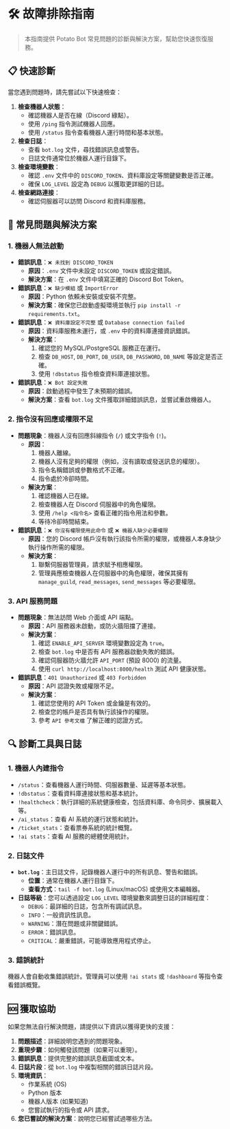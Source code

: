 # 🛠️ 故障排除指南

> 本指南提供 Potato Bot 常見問題的診斷與解決方案，幫助您快速恢復服務。

## 📋 快速診斷

當您遇到問題時，請先嘗試以下快速檢查：

1.  **檢查機器人狀態**：
    *   確認機器人是否在線（Discord 綠點）。
    *   使用 `/ping` 指令測試機器人回應。
    *   使用 `/status` 指令查看機器人運行時間和基本狀態。
2.  **檢查日誌**：
    *   查看 `bot.log` 文件，尋找錯誤訊息或警告。
    *   日誌文件通常位於機器人運行目錄下。
3.  **檢查環境變數**：
    *   確認 `.env` 文件中的 `DISCORD_TOKEN`、資料庫設定等關鍵變數是否正確。
    *   確保 `LOG_LEVEL` 設定為 `DEBUG` 以獲取更詳細的日誌。
4.  **檢查網路連接**：
    *   確認伺服器可以訪問 Discord 和資料庫服務。

## 🚨 常見問題與解決方案

### 1. 機器人無法啟動

*   **錯誤訊息**：`❌ 未找到 DISCORD_TOKEN`
    *   **原因**：`.env` 文件中未設定 `DISCORD_TOKEN` 或設定錯誤。
    *   **解決方案**：在 `.env` 文件中填寫正確的 Discord Bot Token。
*   **錯誤訊息**：`❌ 缺少模組` 或 `ImportError`
    *   **原因**：Python 依賴未安裝或安裝不完整。
    *   **解決方案**：確保您已啟動虛擬環境並執行 `pip install -r requirements.txt`。
*   **錯誤訊息**：`❌ 資料庫設定不完整` 或 `Database connection failed`
    *   **原因**：資料庫服務未運行，或 `.env` 中的資料庫連接資訊錯誤。
    *   **解決方案**：
        1.  確認您的 MySQL/PostgreSQL 服務正在運行。
        2.  檢查 `DB_HOST`, `DB_PORT`, `DB_USER`, `DB_PASSWORD`, `DB_NAME` 等設定是否正確。
        3.  使用 `!dbstatus` 指令檢查資料庫連接狀態。
*   **錯誤訊息**：`❌ Bot 設定失敗`
    *   **原因**：啟動過程中發生了未預期的錯誤。
    *   **解決方案**：查看 `bot.log` 文件獲取詳細錯誤訊息，並嘗試重啟機器人。

### 2. 指令沒有回應或權限不足

*   **問題現象**：機器人沒有回應斜線指令 (`/`) 或文字指令 (`!`)。
    *   **原因**：
        1.  機器人離線。
        2.  機器人沒有足夠的權限（例如，沒有讀取或發送訊息的權限）。
        3.  指令名稱錯誤或參數格式不正確。
        4.  指令處於冷卻時間。
    *   **解決方案**：
        1.  確認機器人已在線。
        2.  檢查機器人在 Discord 伺服器中的角色權限。
        3.  使用 `/help <指令名>` 查看正確的指令用法和參數。
        4.  等待冷卻時間結束。
*   **錯誤訊息**：`❌ 你沒有權限使用此命令` 或 `❌ 機器人缺少必要權限`
    *   **原因**：您的 Discord 帳戶沒有執行該指令所需的權限，或機器人本身缺少執行操作所需的權限。
    *   **解決方案**：
        1.  聯繫伺服器管理員，請求賦予相應權限。
        2.  管理員應檢查機器人在伺服器中的角色權限，確保其擁有 `manage_guild`, `read_messages`, `send_messages` 等必要權限。

### 3. API 服務問題

*   **問題現象**：無法訪問 Web 介面或 API 端點。
    *   **原因**：API 服務器未啟動，或防火牆阻擋了連接。
    *   **解決方案**：
        1.  確認 `ENABLE_API_SERVER` 環境變數設定為 `true`。
        2.  檢查 `bot.log` 中是否有 API 服務器啟動失敗的錯誤。
        3.  確認伺服器防火牆允許 `API_PORT` (預設 8000) 的流量。
        4.  使用 `curl http://localhost:8000/health` 測試 API 健康狀態。
*   **錯誤訊息**：`401 Unauthorized` 或 `403 Forbidden`
    *   **原因**：API 認證失敗或權限不足。
    *   **解決方案**：
        1.  確認您使用的 API Token 或金鑰是有效的。
        2.  檢查您的帳戶是否具有執行該操作的權限。
        3.  參考 `API 參考文檔` 了解正確的認證方式。

## 🔍 診斷工具與日誌

### 1. 機器人內建指令

*   `/status`：查看機器人運行時間、伺服器數量、延遲等基本狀態。
*   `!dbstatus`：查看資料庫連接狀態和基本統計。
*   `!healthcheck`：執行詳細的系統健康檢查，包括資料庫、命令同步、擴展載入等。
*   `/ai_status`：查看 AI 系統的運行狀態和統計。
*   `/ticket_stats`：查看票券系統的統計概覽。
*   `!ai stats`：查看 AI 服務的總體使用統計。

### 2. 日誌文件

*   **`bot.log`**：主日誌文件，記錄機器人運行中的所有訊息、警告和錯誤。
    *   **位置**：通常在機器人運行目錄下。
    *   **查看方式**：`tail -f bot.log` (Linux/macOS) 或使用文本編輯器。
*   **日誌等級**：您可以透過設定 `LOG_LEVEL` 環境變數來調整日誌的詳細程度：
    *   `DEBUG`：最詳細的日誌，包含所有調試訊息。
    *   `INFO`：一般資訊性訊息。
    *   `WARNING`：潛在問題或非關鍵錯誤。
    *   `ERROR`：錯誤訊息。
    *   `CRITICAL`：嚴重錯誤，可能導致應用程式停止。

### 3. 錯誤統計

機器人會自動收集錯誤統計。管理員可以使用 `!ai stats` 或 `!dashboard` 等指令查看錯誤概覽。

## 🆘 獲取協助

如果您無法自行解決問題，請提供以下資訊以獲得更快的支援：

1.  **問題描述**：詳細說明您遇到的問題現象。
2.  **重現步驟**：如何觸發該問題（如果可以重現）。
3.  **錯誤訊息**：提供完整的錯誤訊息截圖或文本。
4.  **日誌片段**：從 `bot.log` 中複製相關的錯誤日誌片段。
5.  **環境資訊**：
    *   作業系統 (OS)
    *   Python 版本
    *   機器人版本 (如果知道)
    *   您嘗試執行的指令或 API 請求。
6.  **您已嘗試的解決方案**：說明您已經嘗試過哪些方法。
